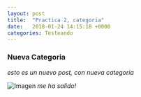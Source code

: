 ```yaml
---
layout: post
title:  "Practica 2, categoria"
date:   2018-01-24 14:15:18 +0000
categories: Testeando
---
```


### Nueva Categoria

*esto es un nuevo post, con nueva categoria*

![Imagen](https://3.bp.blogspot.com/-qDuLZS7C6ys/UvY-XFDF9AI/AAAAAAAAXgc/ua9t1bG-h2w/s1600/Roger+Smith+-+TV+Personality+-+2012+in+retrospect+-+Spirit+of+England+-+Peter+Crawford.png)
*me ha salido!*